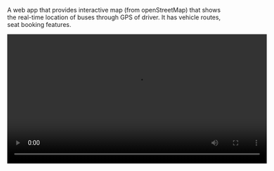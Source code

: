 A web app that provides interactive map (from openStreetMap) that shows the real-time location of buses through GPS of driver. It has vehicle routes, seat booking features.

<video src="demo.mp4" controls width="600">
  [Watch the demo](Navigate the city - short demo.mp4)
</video>
